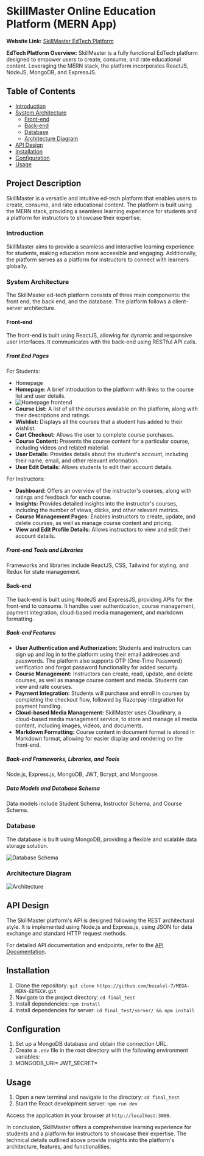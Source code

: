 # SkillMaster Online Education Platform (MERN App)

**Website Link:** [SkillMaster EdTech Platform](https://mega-mern-edtech.vercel.app/)

**EdTech Platform Overview:**
SkillMaster is a fully functional EdTech platform designed to empower users to create, consume, and rate educational content. Leveraging the MERN stack, the platform incorporates ReactJS, NodeJS, MongoDB, and ExpressJS.

## Table of Contents

- [Introduction](#introduction)
- [System Architecture](#system-architecture)
  - [Front-end](#front-end)
  - [Back-end](#back-end)
  - [Database](#database)
  - [Architecture Diagram](#architecture-diagram)
- [API Design](#api-design)
- [Installation](#installation)
- [Configuration](#configuration)
- [Usage](#usage)

## Project Description

SkillMaster is a versatile and intuitive ed-tech platform that enables users to create, consume, and rate educational content. The platform is built using the MERN stack, providing a seamless learning experience for students and a platform for instructors to showcase their expertise.

### Introduction

SkillMaster aims to provide a seamless and interactive learning experience for students, making education more accessible and engaging. Additionally, the platform serves as a platform for instructors to connect with learners globally.

### System Architecture

The SkillMaster ed-tech platform consists of three main components: the front end, the back end, and the database. The platform follows a client-server architecture.

#### Front-end

The front-end is built using ReactJS, allowing for dynamic and responsive user interfaces. It communicates with the back-end using RESTful API calls.

##### Front End Pages

For Students:
- Homepage
- **Homepage:** A brief introduction to the platform with links to the course list and user details.
- ![Homepage frontend](https://raw.githubusercontent.com/bezalel-7/MEGA-MERN-EDTECH/main/final_test/images/mainpage.jpg)
- **Course List:** A list of all the courses available on the platform, along with their descriptions and ratings.
- **Wishlist:** Displays all the courses that a student has added to their wishlist.
- **Cart Checkout:** Allows the user to complete course purchases.
- **Course Content:** Presents the course content for a particular course, including videos and related material.
- **User Details:** Provides details about the student's account, including their name, email, and other relevant information.
- **User Edit Details:** Allows students to edit their account details.

For Instructors:
- **Dashboard:** Offers an overview of the instructor's courses, along with ratings and feedback for each course.
- **Insights:** Provides detailed insights into the instructor's courses, including the number of views, clicks, and other relevant metrics.
- **Course Management Pages:** Enables instructors to create, update, and delete courses, as well as manage course content and pricing.
- **View and Edit Profile Details:** Allows instructors to view and edit their account details.

##### Front-end Tools and Libraries

Frameworks and libraries include ReactJS, CSS, Tailwind for styling, and Redux for state management.

#### Back-end

The back-end is built using NodeJS and ExpressJS, providing APIs for the front-end to consume. It handles user authentication, course management, payment integration, cloud-based media management, and markdown formatting.

##### Back-end Features

- **User Authentication and Authorization:** Students and instructors can sign up and log in to the platform using their email addresses and passwords. The platform also supports OTP (One-Time Password) verification and forgot password functionality for added security.
- **Course Management:** Instructors can create, read, update, and delete courses, as well as manage course content and media. Students can view and rate courses.
- **Payment Integration:** Students will purchase and enroll in courses by completing the checkout flow, followed by Razorpay integration for payment handling.
- **Cloud-based Media Management:** SkillMaster uses Cloudinary, a cloud-based media management service, to store and manage all media content, including images, videos, and documents.
- **Markdown Formatting:** Course content in document format is stored in Markdown format, allowing for easier display and rendering on the front-end.
##### Back-end Frameworks, Libraries, and Tools

Node.js, Express.js, MongoDB, JWT, Bcrypt, and Mongoose.

##### Data Models and Database Schema

Data models include Student Schema, Instructor Schema, and Course Schema.

### Database

The database is built using MongoDB, providing a flexible and scalable data storage solution.

![Database Schema](final_test/images/schema.png)

### Architecture Diagram

![Architecture](final_test/images/architecture.png)

## API Design

The SkillMaster platform's API is designed following the REST architectural style. It is implemented using Node.js and Express.js, using JSON for data exchange and standard HTTP request methods.

For detailed API documentation and endpoints, refer to the [API Documentation](/api-docs).

## Installation

1. Clone the repository: `git clone https://github.com/bezalel-7/MEGA-MERN-EDTECH.git`
2. Navigate to the project directory: `cd final_test `
3. Install dependencies: `npm install`
4. Install dependencies for server: `cd final_test/server/ && npm install`

## Configuration

1. Set up a MongoDB database and obtain the connection URL.
2. Create a `.env` file in the root directory with the following environment variables:
3. MONGODB_URI=<your-mongodb-connection-url>
  JWT_SECRET=<your-jwt-secret-key>
  
## Usage

1. Open a new terminal and navigate to the directory: `cd final_test`
2. Start the React development server: `npm run dev`

Access the application in your browser at `http://localhost:3000`.

In conclusion, SkillMaster offers a comprehensive learning experience for students and a platform for instructors to showcase their expertise. The technical details outlined above provide insights into the platform's architecture, features, and functionalities.


